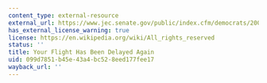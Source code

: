 ```yaml
---
content_type: external-resource
external_url: https://www.jec.senate.gov/public/index.cfm/democrats/2008/5/your-flight-has-been-delayed-again_1539
has_external_license_warning: true
license: https://en.wikipedia.org/wiki/All_rights_reserved
status: ''
title: Your Flight Has Been Delayed Again
uid: 099d7851-b45e-43a4-bc52-8eed177fee17
wayback_url: ''
---
```

